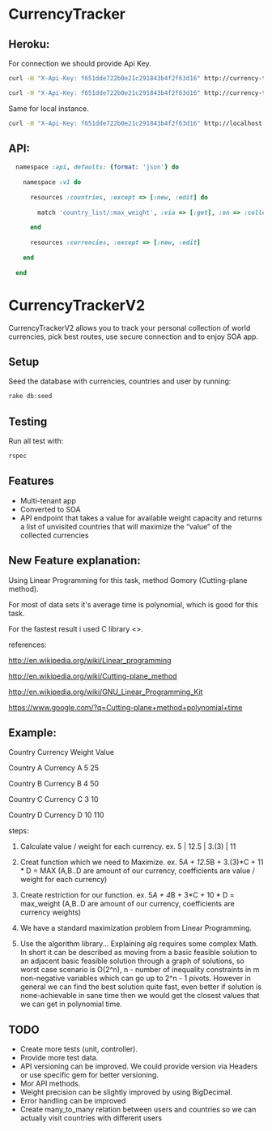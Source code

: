 CurrencyTracker
===============

Heroku:
-------
For connection we should provide Api Key.
```bash
curl -H "X-Api-Key: f651dde722b0e21c291843b4f2f63d16" http://currency-tacker-v2.herokuapp.com/api/v1/currencies/ZWD

curl -H "X-Api-Key: f651dde722b0e21c291843b4f2f63d16" http://currency-tacker-v2.herokuapp.com/api/v1/countries/country_list/18
```

Same for local instance.

```bash
curl -H "X-Api-Key: f651dde722b0e21c291843b4f2f63d16" http://localhost:3000/api/v1/countries/country_list/1802
```

API:
----
```Ruby
  namespace :api, defaults: {format: 'json'} do
  
    namespace :v1 do
    
      resources :countries, :except => [:new, :edit] do 
      
        match 'country_list/:max_weight', :via => [:get], :on => :collection
        
      end
      
      resources :currencies, :except => [:new, :edit]
      
    end
    
  end
```

CurrencyTrackerV2
=================

CurrencyTrackerV2 allows you to track your personal collection of world currencies, pick best routes, use secure connection and to enjoy SOA app.

Setup
-----

Seed the database with currencies, countries and user by running:

```bash
rake db:seed
```

Testing
-------

Run all test with:

```bash
rspec
```

Features
--------

* Multi-tenant app
* Converted to SOA
* API endpoint that takes a value for available weight capacity and returns a list of unvisited countries that will maximize the “value” of the collected currencies

New Feature explanation:
------------------------

Using Linear Programming for this task, method Gomory (Cutting-plane method).

For most of data sets it's average time is polynomial, which is good for this task.

For the fastest result i used C library <<Ruby GNU Linear Programming Kit>>.

references:

http://en.wikipedia.org/wiki/Linear_programming

http://en.wikipedia.org/wiki/Cutting-plane_method

http://en.wikipedia.org/wiki/GNU_Linear_Programming_Kit

https://www.google.com/?q=Cutting-plane+method+polynomial+time

Example:
--------

Country Currency Weight Value

Country A Currency A 5 25

Country B Currency B 4 50

Country C Currency C 3 10

Country D Currency D 10 110

steps:

1. Calculate value / weight for each currency.
ex. 5 | 12.5 | 3.(3) | 11

2. Creat function which we need to Maximize.
ex. 5*A + 12.5*B + 3.(3)*C + 11 * D = MAX (A,B..D are amount of our currency, coefficients are value / weight for each currency)

3. Create restriction for our function.
ex. 5*A + 4*B + 3*C + 10 * D = max_weight (A,B..D are amount of our currency, coefficients are currency weights)

4. We have a standard maximization problem from Linear Programming.

5. Use the algorithm library... Explaining alg requires some complex Math. In short it can be described as moving from a basic feasible solution to an adjacent basic feasible solution through a graph of solutions, so worst case scenario is O(2^n), n - number of inequality constraints in m non-negative variables which can go up to 2^n - 1 pivots. However in general we can find the best solution quite fast, even better if solution is none-achievable in sane time then we would get the closest values that we can get in polynomial time.

TODO
----
* Create more tests (unit, controller).
* Provide more test data.
* API versioning can be improved. We could provide version via Headers or use specific gem for better versioning.
* Mor API methods.
* Weight precision can be slightly improved by using BigDecimal.
* Error handling can be improved
* Create many_to_many relation between users and countries so we can actually visit countries with different users
